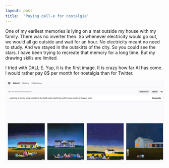 ```yaml
---
layout: post
title:  "Paying dall-e for nostalgia"
---
```


One of my earliest memories is lying on a mat outside my house with my family. There was no inverter then. So whenever electricity would go out, we would all go outside and wait for an hour. No electricity meant no need to study. And we stayed in the outskirts of the city. So you could see the stars. I have been trying to recreate that memory for a long time. But my drawing skills are limited.

I tried with DALL·E. Yup, it is the first image. It is crazy how far AI has come. I would rather pay 8$ per month for nostalgia than for Twitter.

![Dall-e nostalgia](/assets/img/nostalgia.png)
